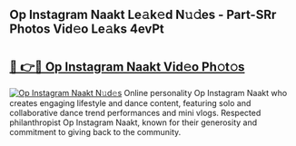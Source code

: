 ## Op Instagram Naakt Le𝚊k𝚎d N𝚞𝚍es - Part-SRr Photos Vid𝚎o Le𝚊ks 4evPt

# <h2><a href="http://fb37yfh.evod.top/?m=Op+Instagram+Naakt">🔗 👉🔴 Op Instagram Naakt Vid𝚎o Ph𝚘t𝚘s</a></h2>

[![Op Instagram Naakt N𝚞d𝚎s](https://i.imgur.com/8V9OHl7.gif)](http://fb37yfh.evod.top/?m=Op+Instagram+Naakt)
Online personality Op Instagram Naakt who creates engaging lifestyle and dance content, featuring solo and collaborative dance trend performances and mini vlogs. Respected philanthropist Op Instagram Naakt, known for their generosity and commitment to giving back to the community. 
